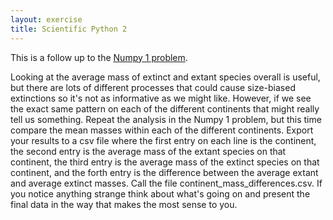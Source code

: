 ```yaml
---
layout: exercise
title: Scientific Python 2
---
```


This is a follow up to the [Numpy 1 problem](/exercises/numpy-1).

Looking at the average mass of extinct and extant species overall is
useful, but there are lots of different processes that could cause
size-biased extinctions so it's not as informative as we might like.
However, if we see the exact same pattern on each of the different
continents that might really tell us something. Repeat the analysis in
the Numpy 1 problem, but this time compare the mean masses within each
of the different continents. Export your results to a csv file where the
first entry on each line is the continent, the second entry is the
average mass of the extant species on that continent, the third entry is
the average mass of the extinct species on that continent, and the forth
entry is the difference between the average extant and average extinct
masses. Call the file continent\_mass\_differences.csv. If you notice
anything strange think about what's going on and present the final data
in the way that makes the most sense to you.
